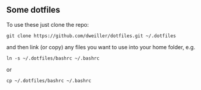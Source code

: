 Some dotfiles
-------------

To use these just clone the repo:

    git clone https://github.com/dweiller/dotfiles.git ~/.dotfiles

and then link (or copy) any files you want to use into your home folder, e.g.

    ln -s ~/.dotfiles/bashrc ~/.bashrc

or

    cp ~/.dotfiles/bashrc ~/.bashrc
